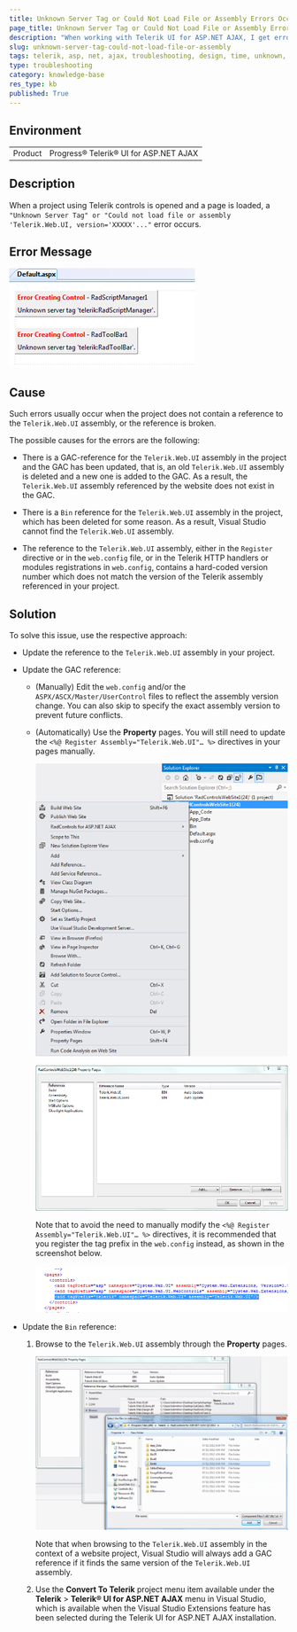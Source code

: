 ```yaml
---
title: Unknown Server Tag or Could Not Load File or Assembly Errors Occur
page_title: Unknown Server Tag or Could Not Load File or Assembly Errors Occur
description: "When working with Telerik UI for ASP.NET AJAX, I get errors like Unknown server tag or Could not load file or assembly."
slug: unknown-server-tag-could-not-load-file-or-assembly
tags: telerik, asp, net, ajax, troubleshooting, design, time, unknown, server, tag, could, not, load, file, or, assembly, error
type: troubleshooting
category: knowledge-base
res_type: kb
published: True
---
```


## Environment

<table>
	<tbody>
		<tr>
			<td>Product</td>
			<td>Progress® Telerik® UI for ASP.NET AJAX</td>
		</tr>
	</tbody>
</table>

## Description

When a project using Telerik controls is opened and a page is loaded, a `"Unknown Server Tag" or "Could not load file or assembly 'Telerik.Web.UI, version='XXXXX'..."` error occurs.

## Error Message

![Unknown server tag](images/introduction-unknownservertag.png)

## Cause

Such errors usually occur when the project does not contain a reference to the `Telerik.Web.UI` assembly, or the reference is broken.

The possible causes for the errors are the following:

* There is a GAC-reference for the `Telerik.Web.UI` assembly in the project and the GAC has been updated, that is, an old `Telerik.Web.UI` assembly is deleted and a new one is added to the GAC. As a result, the `Telerik.Web.UI` assembly referenced by the website does not exist in the GAC.

* There is a `Bin` reference for the `Telerik.Web.UI` assembly in the project, which has been deleted for some reason. As a result, Visual Studio cannot find the `Telerik.Web.UI` assembly.

* The reference to the `Telerik.Web.UI` assembly, either in the `Register` directive or in the `web.config` file, or in the Telerik HTTP handlers or modules registrations in `web.config`, contains a hard-coded version number which does not match the version of the Telerik assembly referenced in your project.

## Solution

To solve this issue, use the respective approach:

* Update the reference to the `Telerik.Web.UI` assembly in your project.

* Update the GAC reference:

	* (Manually) Edit the `web.config` and/or the `ASPX/ASCX/Master/UserControl` files to reflect the assembly version change. You can also skip to specify the exact assembly version to prevent future conflicts.

	* (Automatically) Use the **Property** pages. You will still need to update the `<%@ Register Assembly="Telerik.Web.UI"… %>` directives in your pages manually.

		![Property pages](images/introduction-launch_propertypages.png)

		![Telerik.Web.UI project reference](images/introduction-telerik.web.ui.reference_added_as_bin_reference.png)

		Note that to avoid the need to manually modify the `<%@ Register Assembly="Telerik.Web.UI"… %>` directives, it is recommended that you register the tag prefix in the `web.config` instead, as shown in the screenshot below.

		![Telerik TagPrefix registration](images/introduction-telerik_tagprefix_registration.png)

* Update the `Bin` reference:

	1. Browse to the `Telerik.Web.UI` assembly through the **Property** pages.

		![Browser to reference](images/introduction-browse_to_reference.png)

		Note that when browsing to the `Telerik.Web.UI` assembly in the context of a website project, Visual Studio will always add a GAC reference if it finds the same version of the `Telerik.Web.UI` assembly.

	1. Use the **Convert To Telerik** project menu item available under the **Telerik** > **Telerik® UI for ASP.NET AJAX** menu in Visual Studio, which is available when the Visual Studio Extensions feature has been selected during the Telerik UI for ASP.NET AJAX installation.
